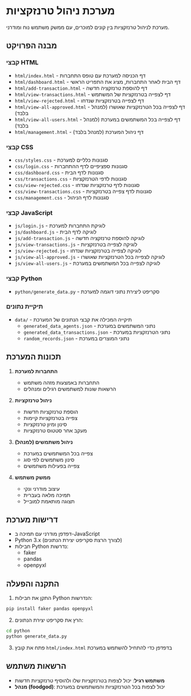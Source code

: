 # מערכת ניהול טרנזקציות

מערכת לניהול טרנזקציות בין קונים למוכרים, עם ממשק משתמש נוח ומודרני.

## מבנה הפרויקט

### קבצי HTML
- `html/index.html` - דף הכניסה למערכת עם טופס התחברות
- `html/dashboard.html` - דף הבית לאחר התחברות, מציג את התפריט הראשי
- `html/add-transaction.html` - דף להוספת טרנזקציה חדשה
- `html/view-transactions.html` - דף לצפייה בטרנזקציות של המשתמש
- `html/view-rejected.html` - דף לצפייה בטרנזקציות שנדחו
- `html/view-all-approved.html` - דף לצפייה בכל הטרנזקציות שאושרו (למנהל בלבד)
- `html/view-all-users.html` - דף לצפייה בכל המשתמשים במערכת (למנהל בלבד)
- `html/management.html` - דף ניהול המערכת (למנהל בלבד)

### קבצי CSS
- `css/styles.css` - סגנונות כלליים למערכת
- `css/login.css` - סגנונות ספציפיים לדף ההתחברות
- `css/dashboard.css` - סגנונות לדף הבית
- `css/transactions.css` - סגנונות לדפי הטרנזקציות
- `css/view-rejected.css` - סגנונות לדף טרנזקציות שנדחו
- `css/view-transactions.css` - סגנונות לדף צפייה בטרנזקציות
- `css/management.css` - סגנונות לדף הניהול

### קבצי JavaScript
- `js/login.js` - לוגיקת התחברות למערכת
- `js/dashboard.js` - לוגיקה לדף הבית
- `js/add-transaction.js` - לוגיקה להוספת טרנזקציה חדשה
- `js/view-transactions.js` - לוגיקה לצפייה בטרנזקציות
- `js/view-rejected.js` - לוגיקה לצפייה בטרנזקציות שנדחו
- `js/view-all-approved.js` - לוגיקה לצפייה בכל הטרנזקציות שאושרו
- `js/view-all-users.js` - לוגיקה לצפייה בכל המשתמשים במערכת

### קבצי Python
- `python/generate_data.py` - סקריפט ליצירת נתוני דוגמה למערכת

### תיקיית נתונים
- `data/` - תיקייה המכילה את קבצי הנתונים של המערכת
  - `generated_data_agents.json` - נתוני המשתמשים במערכת
  - `generated_data_transactions.json` - נתוני הטרנזקציות במערכת
  - `random_records.json` - נתוני המוצרים במערכת

## תכונות המערכת

1. **התחברות למערכת**
   - התחברות באמצעות מזהה משתמש
   - הרשאות שונות למשתמשים רגילים ומנהלים

2. **ניהול טרנזקציות**
   - הוספת טרנזקציות חדשות
   - צפייה בטרנזקציות קיימות
   - סינון ומיון טרנזקציות
   - מעקב אחר סטטוס טרנזקציות

3. **ניהול משתמשים (למנהל)**
   - צפייה בכל המשתמשים במערכת
   - סינון משתמשים לפי סוג
   - צפייה בפעילות משתמשים

4. **ממשק משתמש**
   - עיצוב מודרני ונקי
   - תמיכה מלאה בעברית
   - תצוגה מותאמת למובייל

## דרישות מערכת

- דפדפן מודרני עם תמיכה ב-JavaScript
- Python 3.x (לצורך הרצת סקריפט יצירת הנתונים)
- חבילות Python נדרשות:
  - faker
  - pandas
  - openpyxl

## התקנה והפעלה

1. התקן את חבילות Python הנדרשות:
```bash
pip install faker pandas openpyxl
```

2. הרץ את סקריפט יצירת הנתונים:
```bash
cd python
python generate_data.py
```

3. פתח את קובץ `html/index.html` בדפדפן כדי להתחיל להשתמש במערכת

## הרשאות משתמש

- **משתמש רגיל**: יכול לצפות בטרנזקציות שלו ולהוסיף טרנזקציות חדשות
- **מנהל (foodgod)**: יכול לצפות בכל הטרנזקציות והמשתמשים במערכת
  
